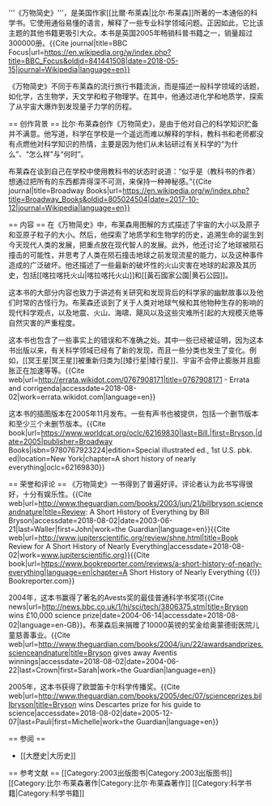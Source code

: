 '''《万物简史》'''，是美国作家[[比爾·布萊森|比尔·布莱森]]所著的一本通俗的科学书。它使用通俗易懂的语言，解释了一些专业科学领域问题。正因如此，它比该主题的其他书籍更吸引大众。本书是英国2005年畅销科普书籍之一，销量超过300000册。<ref>{{Cite journal|title=BBC Focus|url=https://en.wikipedia.org/w/index.php?title=BBC_Focus&oldid=841441508|date=2018-05-15|journal=Wikipedia|language=en}}</ref>

《万物简史》不同于布莱森的流行旅行书籍流派，而是描述一般科学领域的话题，如化学，古生物学，天文学和粒子物理学。在其中，他通过进化学和地质学，探索了从宇宙大爆炸到发现量子力学的历程。

== 创作背景 ==
比尔·布莱森创作《万物简史》，是由于他对自己的科学知识贮备并不满意。他写道，科学在学校是一个遥远而难以解释的学科，教科书和老师都没有点燃他对科学知识的热情，主要是因为他们从未钻研过有关科学的“为什么”、“怎么样”与“何时”。

布莱森在谈到自己在学校中使用教科书的状态时说道：“似乎是（教科书的作者）想通过把所有的东西都弄得深不可测，来保持一种神秘感。”<ref>{{Cite journal|title=Broadway Books|url=https://en.wikipedia.org/w/index.php?title=Broadway_Books&oldid=805024504|date=2017-10-12|journal=Wikipedia|language=en}}</ref>

== 内容 ==
在《万物简史》中，布莱森用图解的方式描述了宇宙的大小以及原子和亚原子粒子的大小。然后，他探索了地质学和生物学的历史，追溯生命的诞生到今天现代人类的发展，把重点放在现代智人的发展。此外，他还讨论了地球被陨石撞击的可能性，并思考了人类在陨石撞击地球之前发现流星的能力，以及这种事件造成的广泛破坏。他还描述了一些最新的破坏性的火山灾害在地球的起源及其历史，包括[[喀拉喀托火山|喀拉喀托火山]]和[[黃石國家公園|黄石公园]]。

这本书的大部分内容也致力于讲述有关研究和发现背后的科学家的幽默故事以及他们时常的古怪行为。布莱森还谈到了关于人类对地球气候和其他物种生存的影响的现代科学观点，以及地震、火山、海啸、飓风以及这些灾难所引起的大规模灭绝等自然灾害的严重程度。

这本书也包含了一些事实上的错误和不准确之处。其中一些已经被证明，因为这本书出版以来，有关科学领域已经有了新的发现，而且一些分类也发生了变化。例如，[[冥王星|冥王星]]被重新归类为[[矮行星|矮行星]]、宇宙不会停止膨胀并且膨胀正在加速等等。<ref>{{Cite web|url=http://errata.wikidot.com/0767908171|title=0767908171 - Errata and corrigenda|accessdate=2018-08-02|work=errata.wikidot.com|language=en}}</ref>

这本书的插图版本在2005年11月发布。一些有声书也被提供，包括一个删节版本和至少三个未删节版本。<ref>{{Cite book|url=https://www.worldcat.org/oclc/62169830|last=Bill.|first=Bryson,|date=2005|publisher=Broadway Books|isbn=9780767923224|edition=Special illustrated ed., 1st U.S. pbk. ed|location=New York|chapter=A short history of nearly everything|oclc=62169830}}</ref>

== 荣誉和评论 ==
《万物简史》一书得到了普遍好评。评论者认为此书写得很好，十分有娱乐性。<ref>{{Cite web|url=http://www.theguardian.com/books/2003/jun/21/billbryson.scienceandnature|title=Review: A Short History of Everything by Bill Bryson|accessdate=2018-08-02|date=2003-06-21|last=Waller|first=John|work=the Guardian|language=en}}</ref><ref>{{Cite web|url=http://www.jupiterscientific.org/review/shne.html|title=Book Review for A Short History of Nearly Everything|accessdate=2018-08-02|work=www.jupiterscientific.org}}</ref><ref>{{Cite book|url=https://www.bookreporter.com/reviews/a-short-history-of-nearly-everything|language=en|chapter=A Short History of Nearly Everything {{!}} Bookreporter.com}}</ref>

2004年，这本书赢得了著名的Avests奖的最佳普通科学书奖项<ref>{{Cite news|url=http://news.bbc.co.uk/1/hi/sci/tech/3806375.stm|title=Bryson wins £10,000 science prize|date=2004-06-14|accessdate=2018-08-02|language=en-GB}}</ref>。布莱森后来捐赠了10000英镑的奖金给奥蒙德街医院儿童慈善事业。<ref>{{Cite web|url=http://www.theguardian.com/books/2004/jun/22/awardsandprizes.scienceandnature|title=Bryson gives away Aventis winnings|accessdate=2018-08-02|date=2004-06-22|last=Crown|first=Sarah|work=the Guardian|language=en}}</ref>

2005年，这本书获得了欧盟笛卡尔科学传播奖。<ref>{{Cite web|url=http://www.theguardian.com/books/2005/dec/07/scienceprizes.billbryson|title=Bryson wins Descartes prize for his guide to science|accessdate=2018-08-02|date=2005-12-07|last=Pauli|first=Michelle|work=the Guardian|language=en}}</ref>

== 参阅 ==

* [[大歷史|大历史]]

== 参考文献 ==
[[Category:2003出版图书|Category:2003出版图书]]
[[Category:比尔·布莱森著作|Category:比尔·布莱森著作]]
[[Category:科学书籍|Category:科学书籍]]